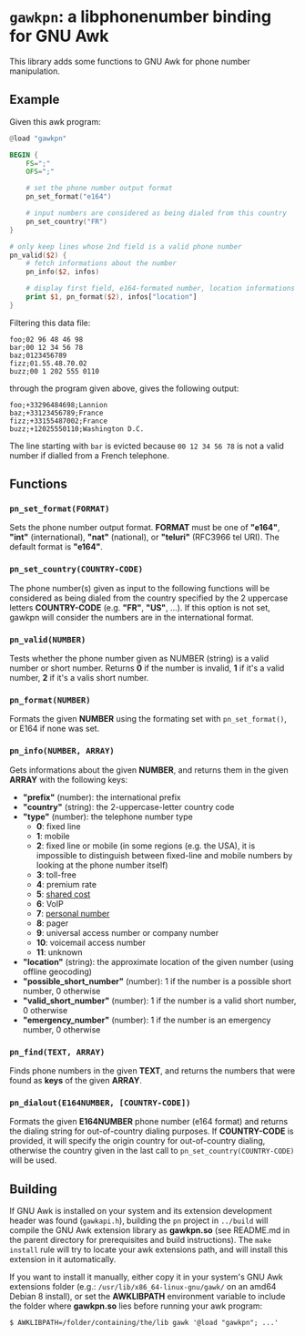 # `gawkpn`: a libphonenumber binding for GNU Awk

This library adds some functions to GNU Awk for phone number manipulation.

## Example

Given this awk program:

```awk
@load "gawkpn"

BEGIN {
	FS=";"
	OFS=";"

	# set the phone number output format
	pn_set_format("e164")

	# input numbers are considered as being dialed from this country
	pn_set_country("FR")
}

# only keep lines whose 2nd field is a valid phone number
pn_valid($2) {
	# fetch informations about the number
	pn_info($2, infos)

	# display first field, e164-formated number, location informations
	print $1, pn_format($2), infos["location"]
}
```

Filtering this data file:

```
foo;02 96 48 46 98
bar;00 12 34 56 78
baz;0123456789
fizz;01.55.48.70.02
buzz;00 1 202 555 0110
```

through the program given above, gives the following output:

```
foo;+33296484698;Lannion
baz;+33123456789;France
fizz;+33155487002;France
buzz;+12025550110;Washington D.C.
```

The line starting with `bar` is evicted because `00 12 34 56 78` is not a valid
number if dialled from a French telephone.

## Functions

### `pn_set_format(FORMAT)`

Sets the phone number output format. **FORMAT** must be one of **"e164"**,
**"int"** (international), **"nat"** (national), or **"teluri"** (RFC3966 tel
URI). The default format is **"e164"**.

### `pn_set_country(COUNTRY-CODE)`

The phone number(s) given as input to the following functions will be
considered as being dialed from the country specified by the 2 uppercase
letters **COUNTRY-CODE** (e.g.  **"FR"**, **"US"**, ...). If this option is not
set, gawkpn will consider the numbers are in the international format.

### `pn_valid(NUMBER)`

Tests whether the phone number given as NUMBER (string) is a valid number or
short number. Returns **0** if the number is invalid, **1** if it's a valid
number, **2** if it's a valis short number. 

### `pn_format(NUMBER)`

Formats the given **NUMBER** using the formating set with `pn_set_format()`, or
E164 if none was set.

### `pn_info(NUMBER, ARRAY)`

Gets informations about the given **NUMBER**, and returns them in the given
**ARRAY** with the following keys:

- **"prefix"** (number): the international prefix
- **"country"** (string): the 2-uppercase-letter country code
- **"type"** (number): the telephone number type
	- **0**: fixed line
	- **1**: mobile
	- **2**: fixed line or mobile (in some regions (e.g. the USA), it is
	  impossible to distinguish between fixed-line and mobile numbers by
	  looking at the phone number itself)
	- **3**: toll-free
	- **4**: premium rate
	- **5**: [shared cost](http://en.wikipedia.org/wiki/Shared_Cost_Service)
	- **6**: VoIP
	- **7**: [personal number](http://en.wikipedia.org/wiki/Personal_Numbers)
	- **8**: pager
	- **9**: universal access number or company number
	- **10**: voicemail access number
	- **11**: unknown
- **"location"** (string): the approximate location of the given number (using
  offline geocoding)
- **"possible\_short\_number"** (number): 1 if the number is a possible short
  number, 0 otherwise
- **"valid\_short\_number"** (number): 1 if the number is a valid short number,
  0 otherwise
- **"emergency\_number"** (number): 1 if the number is an emergency number, 0
  otherwise

### `pn_find(TEXT, ARRAY)`

Finds phone numbers in the given **TEXT**, and returns the numbers that were
found as **keys** of the given **ARRAY**.

### `pn_dialout(E164NUMBER, [COUNTRY-CODE])`

Formats the given **E164NUMBER** phone number (e164 format) and returns the
dialing string for out-of-country dialing purposes. If **COUNTRY-CODE** is
provided, it will specify the origin country for out-of-country dialing,
otherwise the country given in the last call to `pn_set_country(COUNTRY-CODE)`
will be used.

## Building

If GNU Awk is installed on your system and its extension development header was
found (`gawkapi.h`), building the `pn` project in `../build` will compile the GNU Awk extension library as **gawkpn.so** (see README.md in the
parent directory for prerequisites and build instructions). The `make install` rule will try to locate your awk extensions path, and will install this extension in it automatically.

If you want to install it manually, either copy it in your system's GNU Awk extensions
folder (e.g.: `/usr/lib/x86_64-linux-gnu/gawk/` on an amd64 Debian 8 install),
or set the **AWKLIBPATH** environment variable to include the folder where
**gawkpn.so** lies before running your awk program:

```
$ AWKLIBPATH=/folder/containing/the/lib gawk '@load "gawkpn"; ...'
```
